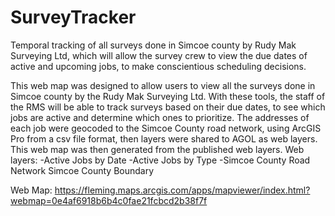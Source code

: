 # SurveyTracker

Temporal tracking of all surveys done in Simcoe county by Rudy Mak Surveying Ltd, which will allow the survey crew to view the due dates of active and upcoming jobs, to make conscientious scheduling decisions.

This web map was designed to allow users to view all the surveys done in Simcoe county by the Rudy Mak Surveying Ltd. With these tools, the staff of the RMS will be able to track surveys based on their due dates, to see which jobs are active and determine which ones to prioritize.
The addresses of each job were geocoded to the Simcoe County road network, using ArcGIS Pro from a csv file format, then layers were shared to AGOL as web layers.
This web map was then generated from the published web layers.
Web layers:
-Active Jobs by Date
-Active Jobs by Type
-Simcoe County Road Network
Simcoe County Boundary

Web Map: https://fleming.maps.arcgis.com/apps/mapviewer/index.html?webmap=0e4af6918b6b4c0fae21fcbcd2b38f7f
